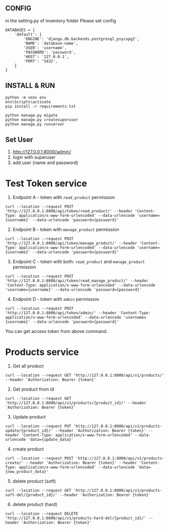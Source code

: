 ## CONFIG
in the setting.py of inventory folder
Please set config
```
DATABASES = {
    'default': {
        'ENGINE': 'django.db.backends.postgresql_psycopg2',
        'NAME': 'database-name', 
        'USER': 'username', 
        'PASSWORD': 'password',
        'HOST': '127.0.0.1', 
        'PORT': '5432',
    }
}
```
## INSTALL & RUN
```
python -m venv env
env\Scripts\activate
pip install -r requirements.txt

python manage.py migate
python manage.py createsuperuser
python manage.py runserver
```

## Set User
1. http://127.0.0.1:8000/admin/
2. login with superuser
3. add user (name and password)

# Test Token service
1. Endpoint A - token with `read_product` permission
```
curl --location --request POST 'http://127.0.0.1:8000/api/token/read_product/' --header 'Content-Type: application/x-www-form-urlencoded' --data-urlencode 'username={username}' --data-urlencode 'password={password}'
```
2. Endpoint B - token with `manage_product` permission
```
curl --location --request POST 'http://127.0.0.1:8000/api/token/manage_product/' --header 'Content-Type: application/x-www-form-urlencoded' --data-urlencode 'username={username}' --data-urlencode 'password={password}'
```
3. Endpoint C - token with both: `read_product` and `manage_product` permission
```
curl --location --request POST 'http://127.0.0.1:8000/api/token/read_manage_product/' --header 'Content-Type: application/x-www-form-urlencoded' --data-urlencode 'username={username}' --data-urlencode 'password={password}'
```
4. Endpoint D - token with `admin` permission
```
curl --location --request POST 'http://127.0.0.1:8000/api/token/admin/' --header 'Content-Type: application/x-www-form-urlencoded' --data-urlencode 'username={username}' --data-urlencode 'password={password}'
```

You can get access token from above command.

# Products service
1. Get all product
```
curl --location --request GET 'http://127.0.0.1:8000/api/v1/products/' --header 'Authorization: Bearer {token}'
```
2. Get product from id
```
curl --location --request GET 'http://127.0.0.1:8000/api/v1/products/{product_id}/' --header 'Authorization: Bearer {token}'
```
3. Update product
```
curl --location --request PUT 'http://127.0.0.1:8000/api/v1/products-update/{product_id}/' --header 'Authorization: Bearer {token}' --header 'Content-Type: application/x-www-form-urlencoded' --data-urlencode 'data={update_data}'
```

4. create product
```
curl --location --request POST 'http://127.0.0.1:8000/api/v1/products-create/' --header 'Authorization: Bearer {token}' --header 'Content-Type: application/x-www-form-urlencoded' --data-urlencode 'data={new_product_data}'
```

5. delete product (soft)
```
curl --location --request GET 'http://127.0.0.1:8000/api/v1/products-soft-del/{product_id}/' --header 'Authorization: Bearer {token}'
```

6. delete product (hard)
```
curl --location --request DELETE 'http://127.0.0.1:8000/api/v1/products-hard-del/{product_id}/' --header 'Authorization: Bearer {token}'
```